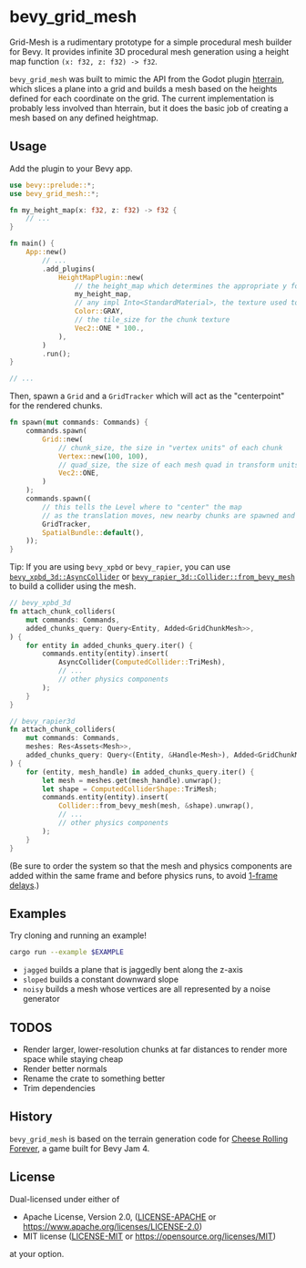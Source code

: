 # bevy_grid_mesh

Grid-Mesh is a rudimentary prototype for a simple procedural mesh builder for Bevy. It provides infinite 3D procedural mesh generation using a height map function `(x: f32, z: f32) -> f32`.

`bevy_grid_mesh` was built to mimic the API from the Godot plugin [hterrain](https://github.com/Zylann/godot_heightmap_plugin), which slices a plane into a grid and builds a mesh based on the heights defined for each coordinate on the grid. The current implementation is probably less involved than hterrain, but it does the basic job of creating a mesh based on any defined heightmap.

## Usage

Add the plugin to your Bevy app.

```rs
use bevy::prelude::*;
use bevy_grid_mesh::*;

fn my_height_map(x: f32, z: f32) -> f32 {
    // ...
}

fn main() {
    App::new()
        // ...
        .add_plugins(
            HeightMapPlugin::new(
                // the height_map which determines the appropriate y for each vertex
                my_height_map,
                // any impl Into<StandardMaterial>, the texture used to tile mesh chunks
                Color::GRAY,
                // the tile_size for the chunk texture
                Vec2::ONE * 100.,
            ),
        )
        .run();
}

// ...
```

Then, spawn a `Grid` and a `GridTracker` which will act as the "centerpoint" for the rendered chunks.

```rs
fn spawn(mut commands: Commands) {
    commands.spawn(
        Grid::new(
            // chunk_size, the size in "vertex units" of each chunk
            Vertex::new(100, 100),
            // quad_size, the size of each mesh quad in transform units
            Vec2::ONE,
        )
    );
    commands.spawn((
        // this tells the Level where to "center" the map
        // as the translation moves, new nearby chunks are spawned and faraway ones are despawned
        GridTracker,
        SpatialBundle::default(),
    ));
}
```

Tip: If you are using `bevy_xpbd` or `bevy_rapier`, you can use
[`bevy_xpbd_3d::AsyncCollider`](https://github.com/Jondolf/bevy_xpbd/blob/58d3f97b207615bb629e3675d30cc0a1aaeeee62/src/components/collider.rs#L861)
or
[`bevy_rapier_3d::Collider::from_bevy_mesh`](https://github.com/dimforge/bevy_rapier/blob/c6bcce4695d596a7a9c8e91748d4dbb3d31f6d13/src/geometry/collider_impl.rs#L174)
to build a collider using the mesh.

```rs
// bevy_xpbd_3d
fn attach_chunk_colliders(
    mut commands: Commands,
    added_chunks_query: Query<Entity, Added<GridChunkMesh>>,
) {
    for entity in added_chunks_query.iter() {
        commands.entity(entity).insert(
            AsyncCollider(ComputedCollider::TriMesh),
            // ...
            // other physics components
        );
    }
}

// bevy_rapier3d
fn attach_chunk_colliders(
    mut commands: Commands,
    meshes: Res<Assets<Mesh>>,
    added_chunks_query: Query<(Entity, &Handle<Mesh>), Added<GridChunkMesh>>,
) {
    for (entity, mesh_handle) in added_chunks_query.iter() {
        let mesh = meshes.get(mesh_handle).unwrap();
        let shape = ComputedColliderShape::TriMesh;
        commands.entity(entity).insert(
            Collider::from_bevy_mesh(mesh, &shape).unwrap(),
            // ...
            // other physics components
        );
    }
}
```

(Be sure to order the system so that the mesh and physics components are added within the same frame and before physics runs, to avoid
[1-frame delays](https://bevy-cheatbook.github.io/programming/system-order.html?highlight=delay#does-it-even-matter).)

## Examples

Try cloning and running an example!

```sh
cargo run --example $EXAMPLE
```

- `jagged` builds a plane that is jaggedly bent along the z-axis
- `sloped` builds a constant downward slope
- `noisy` builds a mesh whose vertices are all represented by a noise generator

## TODOS

- Render larger, lower-resolution chunks at far distances to render more space while staying cheap
- Render better normals
- Rename the crate to something better
- Trim dependencies

## History

`bevy_grid_mesh` is based on the terrain generation code for [Cheese Rolling Forever](https://github.com/snendev/cheese-rolling-forever), a game built for Bevy Jam 4.

## License

Dual-licensed under either of

- Apache License, Version 2.0, ([LICENSE-APACHE](/LICENSE-APACHE) or https://www.apache.org/licenses/LICENSE-2.0)
- MIT license ([LICENSE-MIT](/LICENSE-MIT) or https://opensource.org/licenses/MIT)

at your option.
